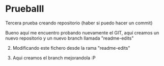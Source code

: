 # PruebaIII
Tercera prueba creando repositorio (haber si puedo hacer un commit)

Bueno aquí me encuentro probando nuevamente el GIT, aquí creamos un nuevo repositorio y un nuevo branch llamada "readme-edits"

2. Modificando este fichero desde la rama "readme-edits"

3. Aqui creamos el branch mejorandola :P
